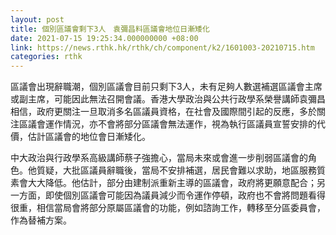```yaml
---
layout: post
title: 個別區議會剩下3人　袁彌昌料區議會地位日漸矮化
date: 2021-07-15 19:25:34.000000000 +08:00
link: https://news.rthk.hk/rthk/ch/component/k2/1601003-20210715.htm
categories: rthk
---
```


區議會出現辭職潮，個別區議會目前只剩下3人，未有足夠人數選補選區議會主席或副主席，可能因此無法召開會議。香港大學政治與公共行政學系榮譽講師袁彌昌相信，政府更關注一旦取消多名區議員資格，在社會及國際間引起的反應，多於關注區議會運作情況，亦不會將部分區議會無法運作，視為執行區議員宣誓安排的代價，估計區議會的地位會日漸矮化。

中大政治與行政學系高級講師蔡子強擔心，當局未來或會進一步削弱區議會的角色。他質疑，大批區議員辭職後，當局不安排補選，居民會難以求助，地區服務質素會大大降低。他估計，部分由建制派重新主導的區議會，政府將更願意配合；另一方面，即使個別區議會可能因為議員減少而令運作停頓，政府也不會將問題看得很重，相信當局會將部分原屬區議會的功能，例如諮詢工作，轉移至分區委員會，作為替補方案。
